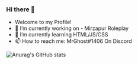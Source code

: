 ### Hi there 👋
- Welcome to my Profile!
- 🔭 I’m currently working on - Mirzapur Roleplay
- 🌱 I’m currently learning HTML/JS/CSS
- 📫 How to reach me: MrGhost#1406 On Discord


![Anurag's GitHub stats](https://github-readme-stats.vercel.app/api?username=Ghosty786&show_icons=true&theme=radical)

